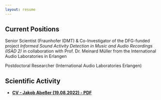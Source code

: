 ```yaml
---
layout: resume
---
```

## Current Positions

Senior Scientist (Fraunhofer IDMT) & Co-Investigator of the DFG-funded project *Informed Sound Activity Detection in Music and Audio Recordings (ISAD 2)* in collaboration with Prof. Dr. Meinard Müller from the International Audio Laboratories in Erlangen

Postdoctoral Researcher (International Audio Laboratories Erlangen)

## Scientific Activity

* [**CV - Jakob Abeßer (19.08.2022) - PDF**](cv_jakob_abesser_220819.pdf)

<!-- ### Footer

Last updated: Aug 2022 -->


